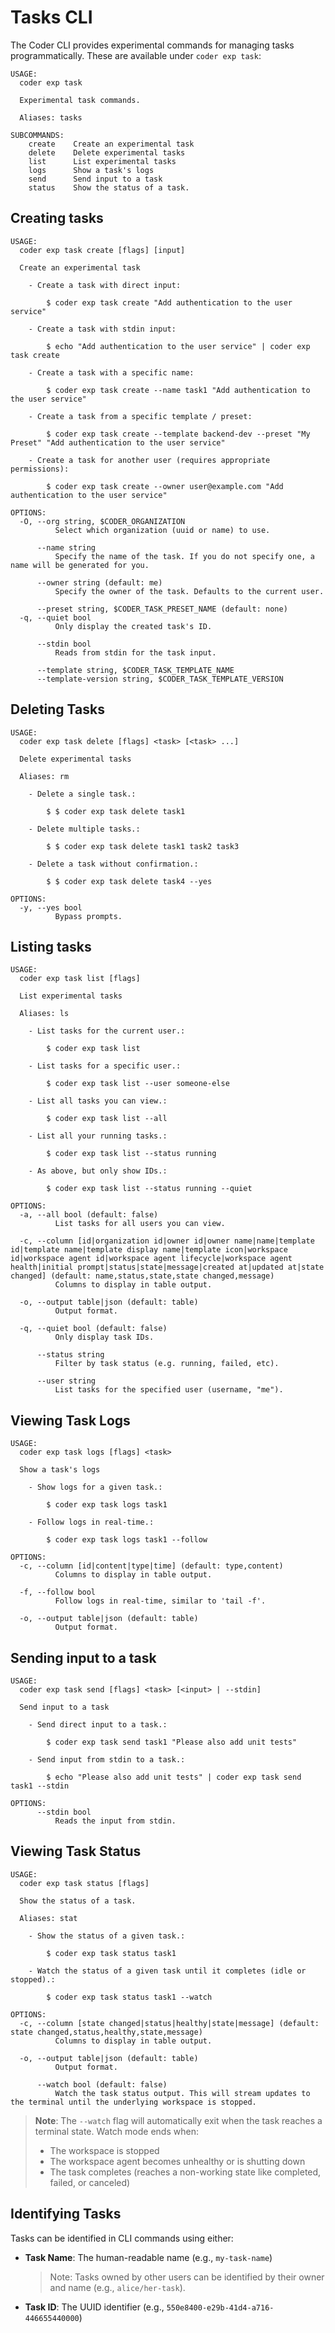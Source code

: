 # Tasks CLI

The Coder CLI provides experimental commands for managing tasks programmatically. These are available under `coder exp task`:

```console
USAGE:
  coder exp task

  Experimental task commands.

  Aliases: tasks

SUBCOMMANDS:
    create    Create an experimental task
    delete    Delete experimental tasks
    list      List experimental tasks
    logs      Show a task's logs
    send      Send input to a task
    status    Show the status of a task.
```

## Creating tasks

```console
USAGE:
  coder exp task create [flags] [input]

  Create an experimental task

    - Create a task with direct input:

        $ coder exp task create "Add authentication to the user service"

    - Create a task with stdin input:

        $ echo "Add authentication to the user service" | coder exp task create

    - Create a task with a specific name:

        $ coder exp task create --name task1 "Add authentication to the user service"

    - Create a task from a specific template / preset:

        $ coder exp task create --template backend-dev --preset "My Preset" "Add authentication to the user service"

    - Create a task for another user (requires appropriate permissions):

        $ coder exp task create --owner user@example.com "Add authentication to the user service"

OPTIONS:
  -O, --org string, $CODER_ORGANIZATION
          Select which organization (uuid or name) to use.

      --name string
          Specify the name of the task. If you do not specify one, a name will be generated for you.

      --owner string (default: me)
          Specify the owner of the task. Defaults to the current user.

      --preset string, $CODER_TASK_PRESET_NAME (default: none)
  -q, --quiet bool
          Only display the created task's ID.

      --stdin bool
          Reads from stdin for the task input.

      --template string, $CODER_TASK_TEMPLATE_NAME
      --template-version string, $CODER_TASK_TEMPLATE_VERSION
```

## Deleting Tasks

```console
USAGE:
  coder exp task delete [flags] <task> [<task> ...]

  Delete experimental tasks

  Aliases: rm

    - Delete a single task.:

        $ $ coder exp task delete task1

    - Delete multiple tasks.:

        $ $ coder exp task delete task1 task2 task3

    - Delete a task without confirmation.:

        $ $ coder exp task delete task4 --yes

OPTIONS:
  -y, --yes bool
          Bypass prompts.
```

## Listing tasks

```console
USAGE:
  coder exp task list [flags]

  List experimental tasks

  Aliases: ls

    - List tasks for the current user.:

        $ coder exp task list

    - List tasks for a specific user.:

        $ coder exp task list --user someone-else

    - List all tasks you can view.:

        $ coder exp task list --all

    - List all your running tasks.:

        $ coder exp task list --status running

    - As above, but only show IDs.:

        $ coder exp task list --status running --quiet

OPTIONS:
  -a, --all bool (default: false)
          List tasks for all users you can view.

  -c, --column [id|organization id|owner id|owner name|name|template id|template name|template display name|template icon|workspace id|workspace agent id|workspace agent lifecycle|workspace agent health|initial prompt|status|state|message|created at|updated at|state changed] (default: name,status,state,state changed,message)
          Columns to display in table output.

  -o, --output table|json (default: table)
          Output format.

  -q, --quiet bool (default: false)
          Only display task IDs.

      --status string
          Filter by task status (e.g. running, failed, etc).

      --user string
          List tasks for the specified user (username, "me").
```

## Viewing Task Logs

```console
USAGE:
  coder exp task logs [flags] <task>

  Show a task's logs

    - Show logs for a given task.:

        $ coder exp task logs task1

    - Follow logs in real-time.:

        $ coder exp task logs task1 --follow

OPTIONS:
  -c, --column [id|content|type|time] (default: type,content)
          Columns to display in table output.

  -f, --follow bool
          Follow logs in real-time, similar to 'tail -f'.

  -o, --output table|json (default: table)
          Output format.
```

## Sending input to a task

```console
USAGE:
  coder exp task send [flags] <task> [<input> | --stdin]

  Send input to a task

    - Send direct input to a task.:

        $ coder exp task send task1 "Please also add unit tests"

    - Send input from stdin to a task.:

        $ echo "Please also add unit tests" | coder exp task send task1 --stdin

OPTIONS:
      --stdin bool
          Reads the input from stdin.
```

## Viewing Task Status

```console
USAGE:
  coder exp task status [flags]

  Show the status of a task.

  Aliases: stat

    - Show the status of a given task.:

        $ coder exp task status task1

    - Watch the status of a given task until it completes (idle or stopped).:

        $ coder exp task status task1 --watch

OPTIONS:
  -c, --column [state changed|status|healthy|state|message] (default: state changed,status,healthy,state,message)
          Columns to display in table output.

  -o, --output table|json (default: table)
          Output format.

      --watch bool (default: false)
          Watch the task status output. This will stream updates to the terminal until the underlying workspace is stopped.
```

> **Note**: The `--watch` flag will automatically exit when the task reaches a terminal state. Watch mode ends when:
>
> - The workspace is stopped
> - The workspace agent becomes unhealthy or is shutting down
> - The task completes (reaches a non-working state like completed, failed, or canceled)

## Identifying Tasks

Tasks can be identified in CLI commands using either:

- **Task Name**: The human-readable name (e.g., `my-task-name`)
    > Note: Tasks owned by other users can be identified by their owner and name (e.g., `alice/her-task`).
- **Task ID**: The UUID identifier (e.g., `550e8400-e29b-41d4-a716-446655440000`)
